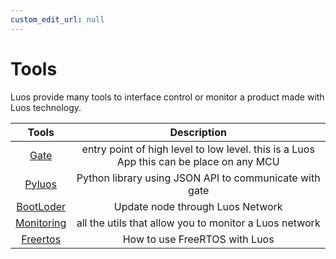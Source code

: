 ```yaml
---
custom_edit_url: null
---
```


# Tools

Luos provide many tools to interface control or monitor a product made with Luos technology.

|                Tools                 |                                       Description                                       |
| :----------------------------------: | :-------------------------------------------------------------------------------------: |
|       [Gate](/docs/tools/gate)       | entry point of high level to low level. this is a Luos App this can be place on any MCU |
|     [Pyluos](/docs/tools/pyluos)     |                 Python library using JSON API to communicate with gate                  |
|    [BootLoder](/docs/tools/boot)     |                            Update node through Luos Network                             |
| [Monitoring](/docs/tools/monitoring) |                 all the utils that allow you to monitor a Luos network                  |
| [Freertos](/docs/tools/freertos) |                 How to use FreeRTOS with Luos                  |